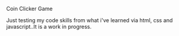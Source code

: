 Coin Clicker Game

Just testing my code skills from what i've learned via html, css and javascript..It is a work in progress.
